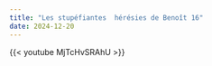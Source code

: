 ```yaml
---
title: "Les stupéfiantes  hérésies de Benoît 16"
date: 2024-12-20
---
```


{{< youtube MjTcHvSRAhU >}}
